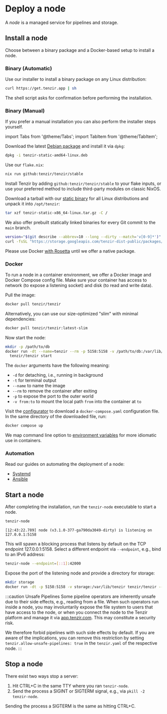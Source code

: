 # Deploy a node

A *node* is a managed service for pipelines and storage.

## Install a node

Choose between a binary package and a Docker-based setup to install a node.

### Binary (Automatic)

Use our installer to install a binary package on any Linux distribution:

```bash
curl https://get.tenzir.app | sh
```

The shell script asks for confirmation before performing the installation.

### Binary (Manual)

If you prefer a manual installation you can also perform the installer steps
yourself.

import Tabs from '@theme/Tabs';
import TabItem from '@theme/TabItem';

<Tabs>
<TabItem value="debian" label="Debian">

Download the latest [Debian package][tenzir-debian-package] and install it via
`dpkg`:

```bash
dpkg -i tenzir-static-amd64-linux.deb
```

[tenzir-debian-package]: https://github.com/tenzir/tenzir/releases/latest/download/tenzir-static-amd64-linux.deb

</TabItem>
<TabItem value="nix" label="Nix">

Use our `flake.nix`:

```bash
nix run github:tenzir/tenzir/stable
```

Install Tenzir by adding `github:tenzir/tenzir/stable` to your flake inputs, or
use your preferred method to include third-party modules on classic NixOS.

</TabItem>
<TabItem value="linux" label="Linux">

Download a tarball with our [static binary][tenzir-tarball] for all Linux
distributions and unpack it into `/opt/tenzir`:

```bash
tar xzf tenzir-static-x86_64-linux.tar.gz -C /
```

We also offer prebuilt statically linked binaries for every Git commit to the
`main` branch.

```bash
version="$(git describe --abbrev=10 --long --dirty --match='v[0-9]*')"
curl -fsSL "https://storage.googleapis.com/tenzir-dist-public/packages/main/tenzir-${version}-linux-static.tar.gz"
```

[tenzir-tarball]: https://github.com/tenzir/tenzir/releases/latest/download/tenzir-static-x86_64-linux.tar.gz

</TabItem>
<TabItem value="macos" label="macOS">

Please use Docker [with
Rosetta](https://levelup.gitconnected.com/docker-on-apple-silicon-mac-how-to-run-x86-containers-with-rosetta-2-4a679913a0d5)
until we offer a native package.

</TabItem>
</Tabs>

### Docker

To run a node in a container environment, we offer a Docker image and Docker
Compose config file. Make sure your container has access to network (to expose a
listening socket) and disk (to read and write data).

<Tabs>
<TabItem value="docker" label="Docker">

Pull the image:

```bash
docker pull tenzir/tenzir
```

Alternatively, you can use our size-optimized "slim" with minimal
dependencies:

```bash
docker pull tenzir/tenzir:latest-slim
```

Now start the node:

```bash
mkdir -p /path/to/db
docker run -dt --name=tenzir --rm -p 5158:5158 -v /path/to/db:/var/lib/tenzir \
  tenzir/tenzir start
```

The `docker` arguments have the following meaning:

- `-d` for detaching, i.e., running in background
- `-t` for terminal output
- `--name` to name the image
- `--rm` to remove the container after exiting
- `-p` to expose the port to the outer world
- `-v from:to` to mount the local path `from` into the container at `to`

</TabItem>
<TabItem value="docker-compose" label="Docker Compose">

Visit the [configurator](https://app.tenzir.com/configurator) to download a
`docker-compose.yaml` configuration file. In the same directory of the
downloaded file, run:

```bash
docker compose up
```

</TabItem>
</Tabs>

We map command line option to [environment
variables](../../command-line.md#environment-variables) for more idiomatic use
in containers.

### Automation

Read our guides on automating the deployment of a node:

- [Systemd](systemd.md)
- [Ansible](ansible.md)

## Start a node

After completing the installation, run the `tenzir-node` executable to start a
node.

<Tabs>
<TabItem value="binary" label="Binary" default>

```bash
tenzir-node
```

```
[12:43:22.789] node (v3.1.0-377-ga790da3049-dirty) is listening on 127.0.0.1:5158
```

This will spawn a blocking process that listens by default on the TCP endpoint
127.0.0.1:5158. Select a different endpoint via `--endpoint`, e.g., bind to an
IPv6 address:

```bash
tenzir-node --endpoint=[::1]:42000
```

</TabItem>
<TabItem value="docker" label="Docker">

Expose the port of the listening node and provide a directory for storage:

```bash
mkdir storage
docker run -dt -p 5158:5158 -v storage:/var/lib/tenzir tenzir/tenzir --entry-point=tenzir-node
```

</TabItem>
</Tabs>

:::caution Unsafe Pipelines
Some pipeline operators are inherently unsafe due to their side effects, e.g.,
reading from a file. When such operators run inside a node, you may
involuntarily expose the file system to users that have access to the node, or
when you connect the node to the Tenzir platform and manage it via
[app.tenzir.com](https://app.tenzir.com). This may constitute a security risk.

We therefore forbid pipelines with such side effects by default. If you are
aware of the implications, you can remove this restriction by setting
`tenzir.allow-unsafe-pipelines: true` in the `tenzir.yaml` of the respective
node.
:::

## Stop a node

There exist two ways stop a server:

1. Hit CTRL+C in the same TTY where you ran `tenzir-node`.
2. Send the process a SIGINT or SIGTERM signal, e.g., via
   `pkill -2 tenzir-node`.

Sending the process a SIGTERM is the same as hitting CTRL+C.
